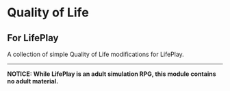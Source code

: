 # Quality of Life
## For LifePlay

A collection of simple Quality of Life modifications for LifePlay.

-----
**NOTICE: While LifePlay is an adult simulation RPG, this module contains no adult material.**

